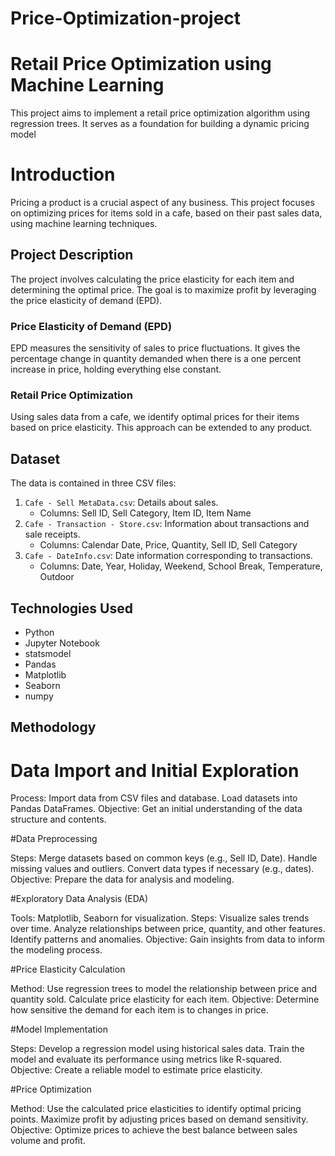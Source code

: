 # Price-Optimization-project
# Retail Price Optimization using Machine Learning

This project aims to implement a retail price optimization algorithm using regression trees. It serves as a foundation for building a dynamic pricing model
# Introduction
Pricing a product is a crucial aspect of any business. This project focuses on optimizing prices for items sold in a cafe, based on their past sales data, using machine learning techniques.
## Project Description
The project involves calculating the price elasticity for each item and determining the optimal price. The goal is to maximize profit by leveraging the price elasticity of demand (EPD).

### Price Elasticity of Demand (EPD)
EPD measures the sensitivity of sales to price fluctuations. It gives the percentage change in quantity demanded when there is a one percent increase in price, holding everything else constant.

### Retail Price Optimization
Using sales data from a cafe, we identify optimal prices for their items based on price elasticity. This approach can be extended to any product.

## Dataset
The data is contained in three CSV files:
1. `Cafe - Sell MetaData.csv`: Details about sales.
   - Columns: Sell ID, Sell Category, Item ID, Item Name
2. `Cafe - Transaction - Store.csv`: Information about transactions and sale receipts.
   - Columns: Calendar Date, Price, Quantity, Sell ID, Sell Category
3. `Cafe - DateInfo.csv`: Date information corresponding to transactions.
   - Columns: Date, Year, Holiday, Weekend, School Break, Temperature, Outdoor

## Technologies Used
- Python
- Jupyter Notebook
- statsmodel
- Pandas
- Matplotlib
- Seaborn
- numpy

## Methodology
# Data Import and Initial Exploration

Process:
Import data from CSV files and database.
Load datasets into Pandas DataFrames.
Objective: Get an initial understanding of the data structure and contents.

#Data Preprocessing

Steps:
Merge datasets based on common keys (e.g., Sell ID, Date).
Handle missing values and outliers.
Convert data types if necessary (e.g., dates).
Objective: Prepare the data for analysis and modeling.

#Exploratory Data Analysis (EDA)

Tools: Matplotlib, Seaborn for visualization.
Steps:
Visualize sales trends over time.
Analyze relationships between price, quantity, and other features.
Identify patterns and anomalies.
Objective: Gain insights from data to inform the modeling process.

#Price Elasticity Calculation

Method:
Use regression trees to model the relationship between price and quantity sold.
Calculate price elasticity for each item.
Objective: Determine how sensitive the demand for each item is to changes in price.

#Model Implementation

Steps:
Develop a regression model using historical sales data.
Train the model and evaluate its performance using metrics like R-squared.
Objective: Create a reliable model to estimate price elasticity.

#Price Optimization

Method:
Use the calculated price elasticities to identify optimal pricing points.
Maximize profit by adjusting prices based on demand sensitivity.
Objective: Optimize prices to achieve the best balance between sales volume and profit.


